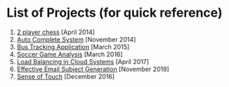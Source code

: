 # List of Projects (for quick reference)

1. [2 player chess](https://github.com/arvindsastha/2-Player-Chess-Game) [April 2014] </br> 
2. [Auto Complete System](https://github.com/arvindsastha/Auto-Complete-Typo-Corrections) [November 2014] </br>
3. [Bus Tracking Application](https://github.com/arvindsastha/Bus-Tracker-Android) [March 2015]</br>
4. [Soccer Game Analysis](https://github.com/arvindsastha/Soccer-Game-Analysis) [March 2016]</br>
5. [Load Balancing in Cloud Systems](https://github.com/arvindsastha/Load-Balancing-in-Cloud) [April 2017]</br>
6. [Effective Email Subject Generation](https://github.com/arvindsastha/Effective-Email-Subject-Generation) [November 2019]</br>
7. [Sense of Touch](https://github.com/arvindsastha/Sense-of-Touch) [December 2016]</br>
